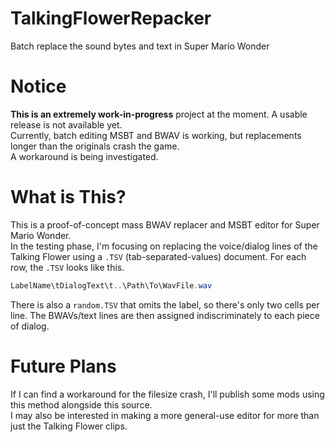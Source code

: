 # TalkingFlowerRepacker
Batch replace the sound bytes and text in Super Mario Wonder

# Notice
**This is an extremely work-in-progress** project at the moment. A usable release is not available yet.  
Currently, batch editing MSBT and BWAV is working, but replacements longer than the originals crash the game.  
A workaround is being investigated.

# What is This?
This is a proof-of-concept mass BWAV replacer and MSBT editor for Super Mario Wonder.  
In the testing phase, I'm focusing on replacing the voice/dialog lines of the Talking Flower using a ``.TSV`` (tab-separated-values) document.
For each row, the ``.TSV`` looks like this.  
```cs
LabelName\tDialogText\t..\Path\To\WavFile.wav
```
There is also a ``random.TSV`` that omits the label, so there's only two cells per line.
The BWAVs/text lines are then assigned indiscriminately to each piece of dialog.

# Future Plans
If I can find a workaround for the filesize crash, I'll publish some mods using this method alongside this source.  
I may also be interested in making a more general-use editor for more than just the Talking Flower clips.
